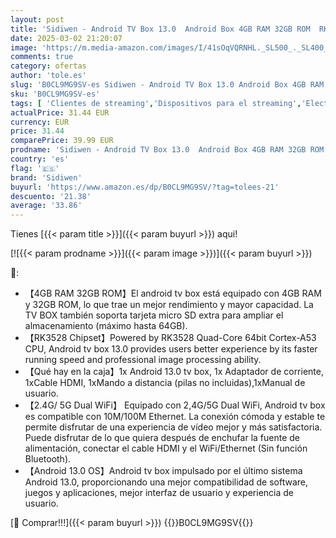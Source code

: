 ```yaml
---
layout: post
title: 'Sidiwen - Android TV Box 13.0  Android Box 4GB RAM 32GB ROM  RK3528 Quad-Core  Soporte 2.4G/5G Dual WiFi  100M Ethernet Ultral HD 8K Smart TV Box'
date: 2025-03-02 21:20:07
image: 'https://m.media-amazon.com/images/I/41sOqVQRNHL._SL500_._SL400_.jpg'
comments: true
category: ofertas
author: 'tole.es'
slug: 'B0CL9MG9SV-es Sidiwen - Android TV Box 13.0 Android Box 4GB RAM 32GB ROM...'
sku: 'B0CL9MG9SV-es'
tags: [ 'Clientes de streaming','Dispositivos para el streaming','Electrónica','Equipos de audio y Hi-Fi','sidiwen','smart','tv','🇪🇸', ]
actualPrice: 31.44 EUR
currency: EUR
price: 31.44
comparePrice: 39.99 EUR
prodname: 'Sidiwen - Android TV Box 13.0  Android Box 4GB RAM 32GB ROM  RK3528 Quad-Core  Soporte 2.4G/5G Dual WiFi  100M Ethernet Ultral HD 8K Smart TV Box'
country: 'es'
flag: '🇪🇸'
brand: 'Sidiwen'
buyurl: 'https://www.amazon.es/dp/B0CL9MG9SV/?tag=tolees-21'
descuento: '21.38'
average: '33.86'
---
```


Tienes [{{< param title >}}]({{< param buyurl >}}) aqui!

[![{{< param prodname >}}]({{< param image >}})]({{< param buyurl >}})

🔎:

- 【4GB RAM 32GB ROM】El android tv box está equipado con 4GB RAM y 32GB ROM, lo que trae un mejor rendimiento y mayor capacidad. La TV BOX también soporta tarjeta micro SD extra para ampliar el almacenamiento (máximo hasta 64GB).
- 【RK3528 Chipset】Powered by RK3528 Quad-Core 64bit Cortex-A53 CPU, Android tv box 13.0 provides users better experience by its faster running speed and professional image processing ability.
- 【Qué hay en la caja】1x Android 13.0 tv box, 1x Adaptador de corriente, 1xCable HDMI, 1xMando a distancia (pilas no incluidas),1xManual de usuario.
- 【2.4G/ 5G Dual WiFi】 Equipado con 2,4G/5G Dual WiFi, Android tv box es compatible con 10M/100M Ethernet. La conexión cómoda y estable te permite disfrutar de una experiencia de vídeo mejor y más satisfactoria. Puede disfrutar de lo que quiera después de enchufar la fuente de alimentación, conectar el cable HDMI y el WiFi/Ethernet (Sin función Bluetooth).
- 【Android 13.0 OS】Android tv box impulsado por el último sistema Android 13.0, proporcionando una mejor compatibilidad de software, juegos y aplicaciones, mejor interfaz de usuario y experiencia de usuario.

[🛒 Comprar!!!]({{< param buyurl >}})
{{<world>}}B0CL9MG9SV{{</world>}}
